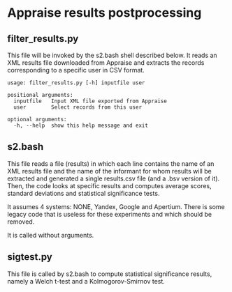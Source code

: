 # Appraise results postprocessing

## filter_results.py

This file will be invoked by the s2.bash shell described below. It reads an XML results file downloaded from Appraise and extracts the records corresponding to a specific user in CSV format.

``` 
usage: filter_results.py [-h] inputfile user

positional arguments:
  inputfile   Input XML file exported from Appraise
  user        Select records from this user

optional arguments:
  -h, --help  show this help message and exit
```

## s2.bash

This file reads a file (results) in which each line contains the name of an XML results file and the name of the informant for whom results will be extracted and generated a single results.csv file (and a .bsv version of it). Then, the code looks at specific results and computes average scores, standard deviations and statistical significance tests.

It assumes 4 systems: NONE, Yandex, Google and Apertium. There is some legacy code that is useless for these experiments and which should be removed.

It is called without arguments.

## sigtest.py

This file is called by s2.bash to compute statistical significance results, namely a Welch t-test and a Kolmogorov-Smirnov test.

